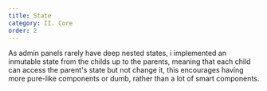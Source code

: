 ```yaml
---
title: State
category: II. Core
order: 2
---
```


As admin panels rarely have deep nested states, i implemented an inmutable state from the childs up to the parents, meaning that each child can access the parent's state but not change it, this encourages having more pure-like components or dumb, rather than a lot of smart components.